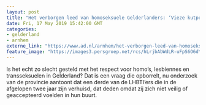 ```yaml
---
layout: post
title: "Het verborgen leed van homoseksuele Gelderlanders: ‘Vieze kutpot’"
date: Fri, 17 May 2019 15:42:00 GMT
categories: 
- gelderland 
- arnhem 
externe_link: "https://www.ad.nl/arnhem/het-verborgen-leed-van-homoseksuele-gelderlanders-vieze-kutpot~ad139073/"
feature_image: "https://images3.persgroep.net/rcs/hLrjbAbWdLR-uFpS6O6dYMbVoA0/diocontent/130147719/_fitwidth/400/?appId=21791a8992982cd8da851550a453bd7f&quality=0.7"
---
```


Is het echt zo slecht gesteld met het respect voor homo’s, lesbiennes en transseksuelen in Gelderland? Dat is een vraag die opborrelt, nu onderzoek van de provincie aantoont dat een derde van de LHBTI’ers die in de afgelopen twee jaar zijn verhuisd, dat deden omdat zij zich niet veilig of geaccepteerd voelden in hun buurt.

